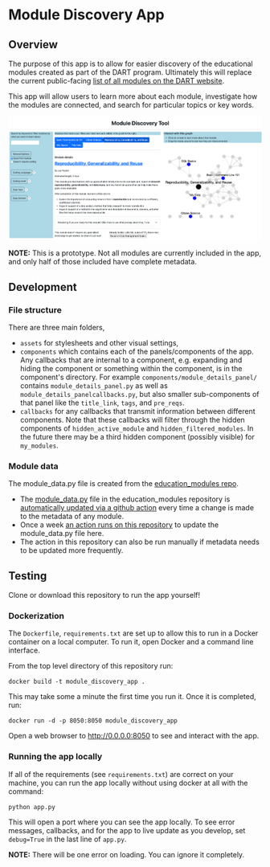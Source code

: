 # Module Discovery App

## Overview

The purpose of this app is to allow for easier discovery of the educational modules created as part of the DART program. Ultimately this will replace the current public-facing [list of all modules on the DART website](https://arcus.github.io/education_modules/list_of_modules).

This app will allow users to learn more about each module, investigate how the modules are connected, and search for particular topics or key words.

![The module discovery app.](media/example_screenshot.png)

**NOTE:** This is a prototype. Not all modules are currently included in the app, and only half of those included have complete metadata. 


## Development
### File structure

There are three main folders, 
- `assets` for stylesheets and other visual settings, 
- `components` which contains each of the panels/components of the app. Any callbacks that are internal to a component, e.g. expanding and hiding the component or something within the component, is in the component's directory. For example `components/module_details_panel/` contains `module_details_panel.py` as well as `module_details_panelcallbacks.py`, but also smaller sub-components of that panel like the `title_link`, `tags`, and `pre_reqs`.
- `callbacks` for any callbacks that transmit information between different components. Note that these callbacks will filter through the hidden components of `hidden_active_module` and `hidden_filtered_modules`. In the future there may be a third hidden component (possibly visible) for `my_modules`.

### Module data

The module_data.py file is created from the [education_modules repo](https://github.com/arcus/education_modules/tree/main).

- The [module_data.py](https://github.com/arcus/education_modules/blob/metadata_workflow/assets/metadata/module_data.py) file in the education_modules repository is [automatically updated via a github action](https://github.com/arcus/education_modules/actions/workflows/pull_metadata.yml) every time a change is made to the metadata of any module.
- Once a week [an action runs on this repository](https://github.com/arcus/module_discovery/actions/workflows/update_module_data.yml) to update the module_data.py file here.
- The action in this repository can also be run manually if metadata needs to be updated more frequently.

## Testing

Clone or download this repository to run the app yourself!

### Dockerization

The `Dockerfile`, `requirements.txt` are set up to allow this to run in a Docker container on a local computer. To run it, open Docker and a command line interface.

From the top level directory of this repository run:

```
docker build -t module_discovery_app .
```

This may take some a minute the first time you run it. Once it is completed, run:

```
docker run -d -p 8050:8050 module_discovery_app
```

Open a web browser to http://0.0.0.0:8050 to see and interact with the app.

### Running the app locally

If all of the requirements (see `requirements.txt`) are correct on your machine, you can run the app locally without using docker at all with the command:

```
python app.py
```

This will open a port where you can see the app locally. To see error messages, callbacks, and for the app to live update as you develop, set `debug=True` in the last line of `app.py`.

**NOTE:** There will be one error on loading. You can ignore it completely.
